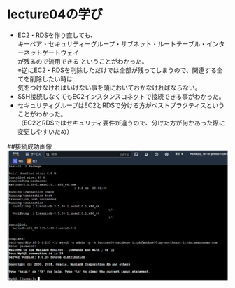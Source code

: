 # lecture04の学び

- EC2・RDSを作り直しても、  
キーペア・セキュリティーグループ・サブネット・ルートテーブル・インターネットゲートウェイ  
が残るので流用できる  ということがわかった。  
※逆にEC2・RDSを削除しただけでは全部が残ってしまうので、関連する全てを削除したい時は  
気をつけなければいけない事を頭においておかなければならない。　
- SSH接続しなくてもEC2インスタンスコネクトで接続できる事がわかった。　
- セキュリティグループはEC2とRDSで分ける方がベストプラクティスということがわかった。  
（EC2とRDSではセキュリティ要件が違うので、分けた方が何かあった際に変更しやすいため）

##接続成功画像  
![画像1](lecture04image/lecture04_connnect.png)